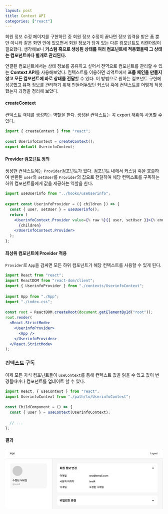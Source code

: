 ```yaml
---
layout: post
title: Context API
categories: ["react"]
---
```


회원 정보 수정 페이지를 구현하던 중 회원 정보 수정이 끝나면 정보 입력을 받은 폼 뿐만 아니라 같은 화면 안에 있으면서 회원 정보가 담겨 있는 다른 컴포넌트도 리렌더링이 필요했다. 생각해보니 **커스텀 훅으로 생성된 상태를 여러 컴포넌트에 적용했을때 그 상태는 컴포넌트마다 별개로 관리된다.**

연결된 컴포넌트에서는 상태 정보를 공유하고 싶어서 전역으로 컴포넌트를 관리할 수 있는 **Context API**를 사용해보았다. 컨텍스트를 이용하면 리액트에서 **프롭 체인을 만들지 않고 모든 컴포넌트에 바로 상태를 전달**할 수 있다. 이 방법으로 원하는 컴포넌트 구현에 성공했고 유저 정보를 관리하기 위해 만들어두었던 커스텀 훅에 컨텍스트를 어떻게 적용했는지 과정을 정리해 보았다.

#### createContext

컨텍스트 객체를 생성하는 역할을 한다. 생성된 컨텍스트는 꼭 export 해줘야 사용할 수 있다.

```jsx
import { createContext } from "react";

const UserinfoContext = createContext();
export default UserinfoContext;
```

#### Provider 컴포넌트 정의

생성한 컨텍스트에는 `Provider`컴포넌트가 있다.
컴포넌트 내에서 커스텀 훅을 호출하여 반환된 `user`와 `setUser`를 `Provider`의 값으로 전달하여
해당 컨텍스트를 구독하는 하위 컴포넌트들에게 값을 제공하는 역할을 한다.

```jsx
import useUserinfo from "../hooks/useUserinfo";

export const UserinfoProvider = ({ children }) => {
  const { user, setUser } = useUserinfo();
  return (
    <UserinfoContext.Provider value={% raw %}{{ user, setUser }}>{% endraw %}
      {children}
    </UserinfoContext.Provider>
  );
};
```

#### 최상위 컴포넌트에 Provider 적용

`Provider`로 `App`을 감싸면 모든 하위 컴포넌트가 해당 컨텍스트를 사용할 수 있게 된다.

```jsx
import React from "react";
import ReactDOM from "react-dom/client";
import { UserinfoProvider } from "./contexts/UserinfoContext";

import App from "./App";
import "./index.css";

const root = ReactDOM.createRoot(document.getElementById("root"));
root.render(
  <React.StrictMode>
    <UserinfoProvider>
      <App />
    </UserinfoProvider>
  </React.StrictMode>
);
```

### 컨텍스트 구독

이제 모든 자식 컴포넌트들이 `useContext`를 통해 컨텍스트 값을 읽을 수 있고 값이 변경될때마다 컴포넌트를 업데이트 할 수 있다.

```jsx
import React, { useContext } from "react";
import UserinfoContext from "./path/to/UserinfoContext";

const ChildComponent = () => {
  const { user } = useContext(UserinfoContext);

  // ...
};
```

#### 결과

![회원정보 수정 컴포넌트](/assets/img/context-api-component.gif)

